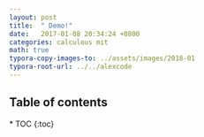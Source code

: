 ```yaml
---
layout: post
title:  " Demo!"
date:   2017-01-08 20:34:24 +0800
categories: calculous mit
math: true
typora-copy-images-to: ../assets/images/2018-01
typora-root-url: ../../alexcode
---
```

<h2>Table of contents</h2>
* TOC
{:toc}
